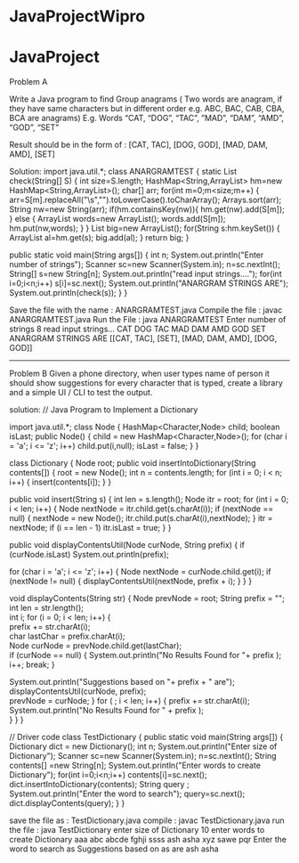 # JavaProjectWipro


# JavaProject

Problem A 

Write a Java program to find Group anagrams ( Two words are anagram, if they have same characters but in different order e.g. ABC, BAC, CAB, CBA, BCA are anagrams)
    E.g. Words “CAT, “DOG”, “TAC”, ”MAD”, “DAM”, “AMD”, “GOD”, “SET”
         
Result should be in the form of : [CAT, TAC],  [DOG, GOD], [MAD, DAM, AMD], [SET]

Solution:
import java.util.*;
class ANARGRAMTEST {
 static List<Object> check(String[] S) {
 int size=S.length;
HashMap<String,ArrayList<String>> hm=new HashMap<String,ArrayList<String>>();
char[] arr;
for(int m=0;m<size;m++) {
arr=S[m].replaceAll("\\s","").toLowerCase().toCharArray();
Arrays.sort(arr);
String nw=new String(arr);
if(hm.containsKey(nw)){
hm.get(nw).add(S[m]);
}
else {
ArrayList<String> words=new ArrayList<String>();
words.add(S[m]);
hm.put(nw,words);
}
}
List<Object> big=new ArrayList<Object>();
for(String s:hm.keySet()) {
ArrayList<String> al=hm.get(s);
big.add(al);
}
return big;
}

public static void main(String args[]) {
int n;
System.out.println("Enter number of strings");
Scanner sc=new Scanner(System.in);
n=sc.nextInt();
String[] s=new String[n];
System.out.println("read input strings....");
for(int i=0;i<n;i++)
s[i]=sc.next();
System.out.println("ANARGRAM STRINGS ARE");
System.out.println(check(s));
}
}


Save the file with the name : ANARGRAMTEST.java
Compile the file : javac ANARGRAMTEST.java
Run the File : java ANARGRAMTEST
Enter number of strings
8
read input strings...
CAT
DOG
TAC
MAD
DAM
AMD
GOD
SET
ANARGRAM STRINGS ARE
[[CAT, TAC], [SET], [MAD, DAM, AMD], [DOG, GOD]]
 
---------------------------------------------------------------------------------------------------------------------------------------------------------------

Problem B
Given a phone directory, when user types name of person it should show suggestions for every character that is typed, create a library and a simple UI / CLI to test the output.

solution:
// Java Program to Implement a Dictionary

import java.util.*; 
class Node 
{ 
HashMap<Character,Node> child; 
boolean isLast; 
public Node() 
{ 
child = new HashMap<Character,Node>(); 
for (char i = 'a'; i <= 'z'; i++) 
child.put(i,null); 
isLast = false; 
} 
} 

class Dictionary
{ 
Node root; 
public void insertIntoDictionary(String contents[]) 
{ 
root = new Node(); 
int n = contents.length; 
for (int i = 0; i < n; i++) 
{ 
insert(contents[i]); 
} 
} 

public void insert(String s) 
{ 
int len = s.length(); 
Node itr = root; 
for (int i = 0; i < len; i++) 
{ 
Node nextNode = itr.child.get(s.charAt(i)); 
if (nextNode == null) 
{ 
nextNode = new Node(); 
itr.child.put(s.charAt(i),nextNode); 
} 
itr = nextNode; 
if (i == len - 1) 
itr.isLast = true; 
} 
} 

public void displayContentsUtil(Node curNode, String prefix)
{ 
if (curNode.isLast) 
System.out.println(prefix); 
		
for (char i = 'a'; i <= 'z'; i++) 
{ 
Node nextNode = curNode.child.get(i); 
if (nextNode != null) 
{ 
displayContentsUtil(nextNode, prefix + i); 
} 
} 
} 
	
void displayContents(String str) 
{ 
Node prevNode = root; 
String prefix = ""; 
int len = str.length(); 	
int i; 
for (i = 0; i < len; i++) 
{ 			
prefix += str.charAt(i); 			
char lastChar = prefix.charAt(i); 			
Node curNode = prevNode.child.get(lastChar); 			
if (curNode == null) 
{ 
System.out.println("No Results Found for "+ prefix  ); 			 
i++; 
break; 
} 
			
System.out.println("Suggestions based on "+ prefix + " are");  				
displayContentsUtil(curNode, prefix); 			
prevNode = curNode; 
} 
for ( ; i < len; i++) 
{ 
prefix += str.charAt(i); 
System.out.println("No Results Found for " + prefix  ); 							
} 
} 
} 

// Driver code 
class TestDictionary 
{ 
public static void main(String args[]) 
{ 
Dictionary dict = new Dictionary(); 
int n;
System.out.println("Enter size of Dictionary");
Scanner sc=new Scanner(System.in);
n=sc.nextInt();
String contents[] =new String[n];
System.out.println("Enter words to create Dictionary");
for(int i=0;i<n;i++)
contents[i]=sc.next();
dict.insertIntoDictionary(contents); 
String query ;	
System.out.println("Enter the word to search");
query=sc.next();
dict.displayContents(query); 
} 
} 

save the file as : TestDictionary.java
compile : javac TestDictionary.java
run the file : java TestDictionary
enter size of Dictionary
10
enter  words to create Dictionary
aaa
abc
abcde
fghji
ssss
ash
asha
xyz
sawe
pqr
Enter the word to search
as
Suggestions based on as are
ash
asha
